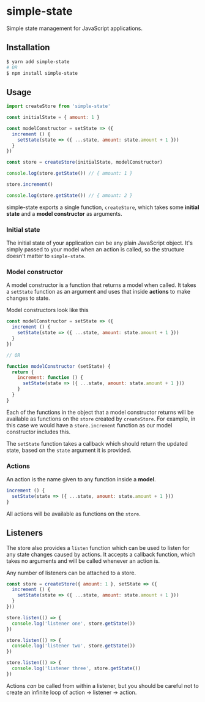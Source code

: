 # simple-state

Simple state management for JavaScript applications.

## Installation

```sh
$ yarn add simple-state
# OR
$ npm install simple-state
```

## Usage

```js
import createStore from 'simple-state'

const initialState = { amount: 1 }

const modelConstructor = setState => ({
  increment () {
    setState(state => ({ ...state, amount: state.amount + 1 }))
  }
})

const store = createStore(initialState, modelConstructor)

console.log(store.getState()) // { amount: 1 }

store.increment()

console.log(store.getState()) // { amount: 2 }
```

simple-state exports a single function, `createStore`, which takes some **initial state** and a **model constructor** as arguments.

### Initial state

The initial state of your application can be any plain JavaScript object. It's simply passed to your model when an action is called, so the structure doesn't matter to `simple-state`.

### Model constructor

A model constructor is a function that returns a model when called. It takes a `setState` function as an argument and uses that inside **actions** to make changes to state.

Model constructors look like this

```js
const modelConstructor = setState => ({
  increment () {
    setState(state => ({ ...state, amount: state.amount + 1 }))
  }
})

// OR

function modelConstructor (setState) {
  return {
    increment: function () {
      setState(state => ({ ...state, amount: state.amount + 1 }))
    }
  }
}
```

Each of the functions in the object that a model constructor returns will be available as functions on the `store` created by `createStore`. For example, in this case we would have a `store.increment` function as our model constructor includes this.

The `setState` function takes a callback which should return the updated state, based on the `state` argument it is provided.

### Actions

An action is the name given to any function inside a **model**.

```js
increment () {
  setState(state => ({ ...state, amount: state.amount + 1 }))
}
```

All actions will be available as functions on the `store`.

## Listeners

The store also provides a `listen` function which can be used to listen for any state changes caused by actions. It accepts a callback function, which takes no arguments and will be called whenever an action is.

Any number of listeners can be attached to a store.

```js
const store = createStore({ amount: 1 }, setState => ({
  increment () {
    setState(state => ({ ...state, amount: state.amount + 1 }))
  }
}))

store.listen(() => {
  console.log('listener one', store.getState())
})

store.listen(() => {
  console.log('listener two', store.getState())
})

store.listen(() => {
  console.log('listener three', store.getState())
})
```

Actions *can* be called from within a listener, but you should be careful not to create an infinite loop of action &rarr; listener &rarr; action.
